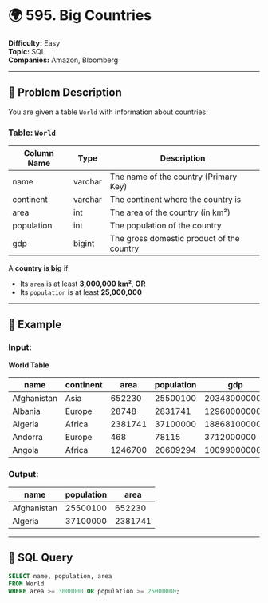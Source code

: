 # 🌍 595. Big Countries

**Difficulty:** Easy  
**Topic:** SQL  
**Companies:** Amazon, Bloomberg

---

## 🧾 Problem Description

You are given a table `World` with information about countries:

### Table: `World`

| Column Name | Type    | Description                              |
|-------------|---------|------------------------------------------|
| name        | varchar | The name of the country (Primary Key)    |
| continent   | varchar | The continent where the country is       |
| area        | int     | The area of the country (in km²)         |
| population  | int     | The population of the country            |
| gdp         | bigint  | The gross domestic product of the country|

A **country is big** if:

- Its `area` is at least **3,000,000 km²**, **OR**
- Its `population` is at least **25,000,000**

---

## 🧪 Example

### Input:  
**World Table**

| name        | continent | area    | population | gdp          |
|-------------|-----------|---------|------------|--------------|
| Afghanistan | Asia      | 652230  | 25500100   | 20343000000  |
| Albania     | Europe    | 28748   | 2831741    | 12960000000  |
| Algeria     | Africa    | 2381741 | 37100000   | 188681000000 |
| Andorra     | Europe    | 468     | 78115      | 3712000000   |
| Angola      | Africa    | 1246700 | 20609294   | 100990000000 |

### Output:  

| name        | population | area    |
|-------------|------------|---------|
| Afghanistan | 25500100   | 652230  |
| Algeria     | 37100000   | 2381741 |

---

## 🧠 SQL Query

```sql
SELECT name, population, area
FROM World
WHERE area >= 3000000 OR population >= 25000000;

